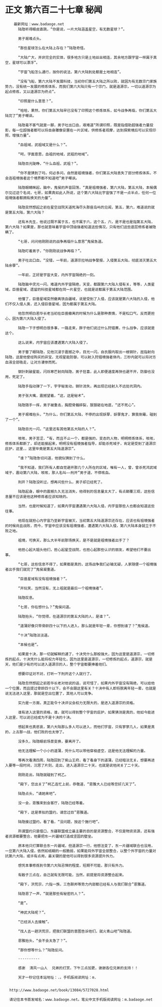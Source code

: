 # 正文 第六百二十七章 秘闻
        最新网址：www.badaoge.net
          陆隐听得眼皮直跳，“你是说，一片大陆涵盖星空，有无数星球？”。
      
          男子艰难点头。
      
          “那些星球怎么在大陆上存在？”陆隐奇怪。
      
          “大陆广大，并非完全的实体，很多地方只是土地丝丝相连，其余地方跟宇宙一样属于真空，星球可以漂浮”。
      
          “宇宙飞船怎么通行，按你的说法，第六大陆到处都是土地相连”。
      
          “没有飞船，第六大陆不发展科技，当初你们第五大陆之所以败，就因为有无数宗门家族势力，没有统一发展的修炼体系，而我们第六大陆只有一个宗门，就是道源宗，一切以道源宗为起点修炼，又以道源宗为终点”。
      
          “印照是什么意思？”。
      
          “哈哈，果然，你们第五大陆早已没有了印照这个修炼体系，如今战争再临，你们第五大陆完了”男子嘲讽。
      
          陆隐毫不客气就是一脚，男子吐出口血，艰难道“所谓印照，既是指借助超强者力量投影，每一位超强者都可以将自身雕像安置在一片区域，供修炼者观摩，达到探索境后可以实现印照，增强力量”。
      
          “血祖域，武祖域又是什么？”。
      
          “呵，字面意思，血祖的地域，武祖的地域”。
      
          陆隐目光陡睁，“什么血祖，武祖？”。
      
          “你不是猜到了吗，何必多问，自然是祖境强者，你们第五大陆丢失了部分修炼体系，不会连祖境强者这个境界都不知道吧”男子嘲讽。
      
          陆隐眼睛眯起，脑中，鬼侯的声音回荡，“真是祖境强者，第六大陆，第五大陆，本候偶尔见过这个名词，七哥，如果真如此人所说，这个第六大陆比宇宙强了不是一点半点，任何一位祖境强者都拥有换天的力量”。
      
          陆隐突然想起之前在星空战院天道死海尽头那座岛屿的见闻，第五，第六，难道说的就是第五大陆，第六大陆？
      
          还有木先生，他说过既不属于五，也不属于六，这个五，六，是不是也是指第五大陆，第六大陆？如果是，那也就意味着宇宙中顶级强者知道这些情况，只有他们这些底层修炼者被隐瞒了。
      
          “七哥，问问他刚刚说的战争再临什么意思”鬼侯急道。
      
          陆隐盯着男子，“你刚刚说战争再临？”。
      
          男子吐出口血，“没错，一年前，道源宗拉响战争警报，入侵第五大陆，彻底消灭第五大陆余孽”。
      
          一年前，正好是宇宙大变，内外宇宙隔绝的一刻。
      
          陆隐脑中灵光一闪，难道内外宇宙隔绝，天变，都跟第六大陆入侵有关，等等，人类星域，巨兽星域，遗留的科技星域都在同一片星空，也就是说都属于第五大陆范围。
      
          他懂了，巨兽星域突然撤离铁血疆域，说是受到了入侵，应该就是第六大陆的入侵，他们不仅入侵人类，还入侵巨兽星域，因为都属于第五大陆。
      
          他忽然明白若华长老当初在巨兽撤离的时候为什么是那种表情，不是松口气，反而更担心，因为第六大陆入侵了。
      
          陆隐一下子想明白很多事，一路走来，胖子他们说过什么狩猎赛，什么战争，应该就是这个。
      
          这么说来，内宇宙应该遭遇第六大陆入侵了。
      
          男子瞥了眼陆隐，见他沉浸于震撼之中，目光一闪，自衣服内取出一根钢针，屈指射向陆隐，这是他曾经购买的异宝，无视星能防御，可以射入狩猎境强者体内，三秒内就可以将对方血液全部吸走，让对方凄惨而死。
      
          钢针刺破星能，闪烁寒芒射向陆隐，男子狂喜，此人即便速度再快也避不开，防御也没用，死定了。
      
          陆隐手指动弹了一下，宇字秘发动，钢针消失，再出现已经射入不远处坑洞内。
      
          男子张大嘴，震撼望着，“这，这是秘术”。
      
          陆隐随手一挥，男子被重击，胸腔骨骼碎裂，狠狠砸在地底，“还不死心”。
      
          男子艰难抬头，“为什么，你们第五大陆，不停的出现妖孽，妖孽鬼才，算我倒霉，碰到了一个”。
      
          陆隐目光一闪，“这里还有其他第五大陆的人？”。
      
          咳咳，男子苦涩，“有，而且不止一个，都是强的，变态的人物，明明修炼体系，咳咳，修炼体系都断了，却还能接起来，明明没有祖境强者指导，却能杀死域子，肯定是受到了道源宗庇护，这里，，这里毕竟是第五大陆道源宗”。
      
          “谁？”陆隐急切问道，他貌似猜到了什么。
      
          “我不知道，我们所有人都自觉避开那几个人所在的区域，唯有一人，曾，曾杀死鸿武域域子，震动第六大陆，咳咳，那人名叫——刑开”男子道，不停咳血。
      
          刑开？陆隐没听过，想再问些什么，男子却已经死了。
      
          陆隐起身，眼中的震撼久久无法消失，他得到的信息量太大了，有点颠覆三观，这些信息量不应该是他这种修炼者应该知晓的。
      
          当然，也是时候知道了，如果内宇宙遭遇第六大陆入侵，内宇宙那些人也都会知道这些往事。
      
          他现在就担心内宇宙乃至新宇宙被灭，当初第五大陆道源宗还存在，应该也有祖境强者的时候尚且战败，而今，宇宙中应该没有祖境强者，遭遇第六大陆入侵，第六大陆本身就立于不败之地。
      
          祖境，可换天，那么大半年前那场换天，是不是就是祖境强者出手了？
      
          他担心起大姐头他们，担心起星空战院，也担心起那些认识的朋友，希望他们不要出事。
      
          “七哥，这些信息不得了，如果都是真的，这场战争我们必输无疑，人家随便一个祖境强者出手我们就完了”鬼侯凝重道。
      
          “巨兽星域有没有祖境强者？”。
      
          “开玩笑，当然没有，无上祖就是最后一个祖境强者”。
      
          陆隐叹息。
      
          “七哥，你在想什么？”鬼侯问道。
      
          陆隐抬头，“你觉得，在道源宗的第五大陆的人，是谁？”。
      
          “道蒲好像只带骨龄四十以下的人进入，那么就是年轻一辈，你想到谁了？”鬼侯道。
      
          “十决”陆隐淡淡道。
      
          “本候也是”。
      
          如果是十决，那一切就解释的通了，十决凭什么那般强大，因为这里是道源宗，一切修炼的起点，十决凭什么能将权力年轻化，因为这里是道源宗，一切修炼的起点，道源宗，就是天，他们是少有的可以进入道源宗的人，整个宇宙都要捧着他们。
      
          想要印证对不对，打听一下刑开这个人就行了。
      
          陆隐忽然想起之前若华长老对他说的话，说可惜了，如果内外宇宙没有隔绝，可以给他一个位置，而且提过骨龄四十以下，会不会跟这里有关？十决中有人即将脱离年轻一辈，也就是说无法进入这里，那就是空出位置了，其他人可以竞争。
      
          实力是一方面，真正能令十决评议会权力无限大的，是进入道源宗的资格。
      
          谁有进入这里的资格，谁，就可以得到整个宇宙的庇护，如果猜测是真的，他如今能进入这里，可以说已经成为不是十决的十决。
      
          想起来也真悲哀，第六大陆那么多人可以进入，而他们宇宙，只有寥寥几人，如果是真的，上古那一战，他们败的也太惨了。
      
          没多久，陆隐眼前场景变换，要离开了。
      
          他无法理解一个小小的道蒲，凭什么可以带他穿梭虚空，这是他无法理解的力量。
      
          等再次看清四周，陆隐回到了紫山王府，看了看身下的道蒲，已经暗淡无关，想要再进入要等一段时间，沉思了片刻，走出，进入道源宗二十天，也就是说他闭关了二十天。
      
          刚刚走出，陆隐就碰到了柯乙。
      
          “殿下，您出关了”柯乙连忙上前，恭敬道，“恩雅大人已经等您好几天了”。
      
          陆隐点头，“请她来吧”。
      
          没一会，恩雅来到会客厅，陆隐已经等着。
      
          “殿下，这是草拟的盟约，请您过目”恩雅道。
      
          陆隐接过盟约，看了看，“没问题，按这个施行吧”。
      
          所谓盟约只是借口，东疆联盟成立最主要的目的是资源整合，不仅是物资资源，还有强者资源都要整合，他要把东一片疆域打造成坚固的壁垒。
      
          原本他只打算联合东一片疆域，但道源宗一行，他想法变了，东一片疆域联合也没用，一旦第六大陆入侵，依然如纸糊的一般脆弱，如果能将外宇宙全部整合，以整个外宇宙的力量对抗第六大陆，或许有点用，最关键的是他可以得到很多资源提升外力。
      
          想凭本事修炼到令第六大陆忌惮的程度，短期不可能，那只有外力。
      
          有骰子三点在，自己就有无限可能，当然，前提是将资源整合起来。
      
          “殿下，洪荒宗，六指一族，三色联邦等势力内部都已经有人与我们联合”恩雅道。
      
          陆隐恩了一声，“就是那些有秘密的人？”。
      
          “是”。
      
          “神武大陆呢？”。
      
          “已经派人去接触”。
      
          “找人去一趟洪荒宗，把我们联盟的意图告诉他们，就火青山吧”陆隐道。
      
          恩雅抬头，“会不会太急了？”。
      
          “那你想等什么？”陆隐反问。
      
          ----------
      
          感谢  清风一山人  兄弟的打赏，下午三点加更，谢谢各位兄弟的支持！！
      
          天才一秒记住本站地址：.。手机版阅读网址：m.
      
      
      http://www.badaoge.net/book/13084/5727028.html
      
      请记住本书首发域名：www.badaoge.net。笔尖中文手机版阅读网址：m.badaoge.net